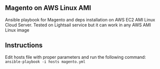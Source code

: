 ## Magento on AWS Linux AMI
Ansible playbook for Magento and deps installation on AWS EC2 AMI Linux Cloud Server. Tested on Lightsail service but it can work in any AWS AMI Linux image

## Instructions
Edit hosts file with proper parameters and run the following command:
`ansible-playbook -i hosts magento.yml`